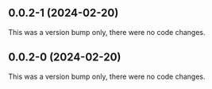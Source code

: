 ## 0.0.2-1 (2024-02-20)

This was a version bump only, there were no code changes.

## 0.0.2-0 (2024-02-20)

This was a version bump only, there were no code changes.